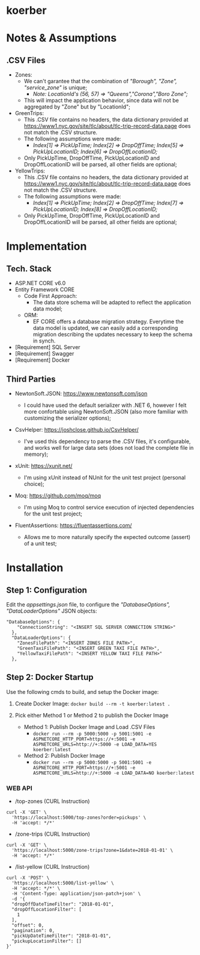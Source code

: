 # koerber

# Notes & Assumptions #

## .CSV Files ##

* Zones: 
    * We can't garantee that the combination of <em> "Borough", "Zone", "service_zone" </em> is unique;
        * <em> Note: LocationId's (56, 57) => "Queens","Corona","Boro Zone"; </em>
    * This will impact the application behavior, since data will not be aggregated by "Zone" but by "LocationId";
* GreenTrips: 
    * This .CSV file contains no headers, the data dictionary provided at https://www1.nyc.gov/site/tlc/about/tlc-trip-record-data.page does not match the .CSV structure.
    * The following assumptions were made:
        * <em> Index[1] => PickUpTime; Index[2] => DropOffTime; Index[5] => PickUpLocationID; Index[6] => DropOffLocationID; </em> 
    * Only PickUpTime, DropOffTime, PickUpLocationID and DropOffLocationID will be parsed, all other fields are optional;
* YellowTrips: 
    * This .CSV file contains no headers, the data dictionary provided at https://www1.nyc.gov/site/tlc/about/tlc-trip-record-data.page does not match the .CSV structure.
    * The following assumptions were made:
        * <em> Index[1] => PickUpTime; Index[2] => DropOffTime; Index[7] => PickUpLocationID; Index[8] => DropOffLocationID; </em> 
    * Only PickUpTime, DropOffTime, PickUpLocationID and DropOffLocationID will be parsed, all other fields are optional;

# Implementation #

## Tech. Stack ##

* ASP.NET CORE v6.0
* Entity Framework CORE
    * Code First Approach: 
        * The data store schema will be adapted to reflect the application data model;
    * ORM:
        * EF CORE offers a database migration strategy. Everytime the data model is updated, we can easily add a corresponding migration describing the updates necessary to keep the schema in synch.
* [Requirement] SQL Server
* [Requirement] Swagger
* [Requirement] Docker

## Third Parties ##

* NewtonSoft.JSON: https://www.newtonsoft.com/json
    * I could have used the default serializer with .NET 6, however I felt more confortable using NewtonSoft.JSON (also more familiar with customizing the serializer options);

* CsvHelper: https://joshclose.github.io/CsvHelper/
    * I've used this dependency to parse the .CSV files, it's configurable, and works well for large data sets (does not load the complete file in memory);

* xUnit: https://xunit.net/
    * I'm using xUnit instead of NUnit for the unit test project (personal choice);

* Moq: https://github.com/moq/moq
    * I'm using Moq to control service execution of injected dependencies for the unit test project;

* FluentAssertions: https://fluentassertions.com/
    * Allows me to more naturally specify the expected outcome (assert) of a unit test;

# Installation #

## Step 1: Configuration ##

Edit the <em> appsettings.json </em> file, to configure the <em> "DatabaseOptions", "DataLoaderOptions" </em> JSON objects:

```
"DatabaseOptions": {
    "ConnectionString": "<INSERT SQL SERVER CONNECTION STRING>"
  },
  "DataLoaderOptions": {
    "ZonesFilePath": "<INSERT ZONES FILE PATH>",
    "GreenTaxiFilePath": "<INSERT GREEN TAXI FILE PATH>",
    "YellowTaxiFilePath": "<INSERT YELLOW TAXI FILE PATH>"
  },
```

## Step 2: Docker Startup ##

Use the following cmds to build, and setup the Docker image:

1. Create Docker Image: ```docker build --rm -t koerber:latest . ```

2. Pick either Method 1 or Method 2 to publish the Docker Image
    * Method 1: Publish Docker Image and Load .CSV Files
        * ```docker run --rm -p 5000:5000 -p 5001:5001 -e ASPNETCORE_HTTP_PORT=https://+:5001 -e ASPNETCORE_URLS=http://+:5000 -e LOAD_DATA=YES koerber:latest```
    * Method 2: Publish Docker Image
        * ```docker run --rm -p 5000:5000 -p 5001:5001 -e ASPNETCORE_HTTP_PORT=https://+:5001 -e ASPNETCORE_URLS=http://+:5000 -e LOAD_DATA=NO koerber:latest```

### WEB API ###

* /top-zones (CURL Instruction)
```
curl -X 'GET' \
  'https://localhost:5000/top-zones?order=pickups' \
  -H 'accept: */*'
```

* /zone-trips (CURL Instruction)
```
curl -X 'GET' \
  'https://localhost:5000/zone-trips?zone=1&date=2018-01-01' \
  -H 'accept: */*'
```

* /list-yellow (CURL Instruction)
```
curl -X 'POST' \
  'https://localhost:5000/list-yellow' \
  -H 'accept: */*' \
  -H 'Content-Type: application/json-patch+json' \
  -d '{
  "dropOffDateTimeFilter": "2018-01-01",
  "dropOffLocationFilter": [
    1
  ],
  "offset": 0,
  "pagination": 0,
  "pickUpDateTimeFilter": "2018-01-01",
  "pickupLocationFilter": []
}'
```